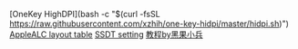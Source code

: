 [OneKey HighDPI](bash -c "$(curl -fsSL https://raw.githubusercontent.com/xzhih/one-key-hidpi/master/hidpi.sh)")
[AppleALC layout table](https://github.com/acidanthera/AppleALC/wiki/Supported-codecs)
[SSDT setting](https://www.yuque.com/hejianzhao/zgnsc5/rxdg0b)
[教程by黑果小兵](https://blog.daliansky.net/OpenCore-BootLoader.html)